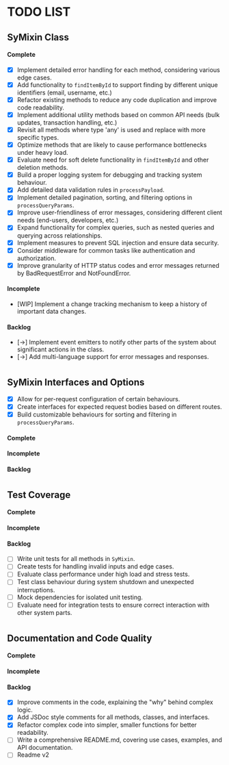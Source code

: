 # TODO LIST

## **SyMixin Class**

#### Complete

- [x] Implement detailed error handling for each method, considering various edge cases.
- [x] Add functionality to `findItemById` to support finding by different unique identifiers (email, username, etc.)
- [x] Refactor existing methods to reduce any code duplication and improve code readability.
- [x] Implement additional utility methods based on common API needs (bulk updates, transaction handling, etc.)
- [x] Revisit all methods where type 'any' is used and replace with more specific types.
- [x] Optimize methods that are likely to cause performance bottlenecks under heavy load.
- [x] Evaluate need for soft delete functionality in `findItemById` and other deletion methods.
- [x] Build a proper logging system for debugging and tracking system behaviour.
- [x] Add detailed data validation rules in `processPayload`.
- [x] Implement detailed pagination, sorting, and filtering options in `processQueryParams`.
- [x] Improve user-friendliness of error messages, considering different client needs (end-users, developers, etc.)
- [x] Expand functionality for complex queries, such as nested queries and querying across relationships.
- [x] Implement measures to prevent SQL injection and ensure data security.
- [x] Consider middleware for common tasks like authentication and authorization.
- [x] Improve granularity of HTTP status codes and error messages returned by BadRequestError and NotFoundError.

#### Incomplete

- [WIP] Implement a change tracking mechanism to keep a history of important data changes.

#### Backlog

- [->] Implement event emitters to notify other parts of the system about significant actions in the class.
- [->] Add multi-language support for error messages and responses.

#

## SyMixin Interfaces and Options

- [x] Allow for per-request configuration of certain behaviours.
- [x] Create interfaces for expected request bodies based on different routes.
- [x] Build customizable behaviours for sorting and filtering in `processQueryParams`.

#### Complete

#### Incomplete

#### Backlog

#

## Test Coverage

#### Complete

#### Incomplete

#### Backlog

- [ ] Write unit tests for all methods in `SyMixin`.
- [ ] Create tests for handling invalid inputs and edge cases.
- [ ] Evaluate class performance under high load and stress tests.
- [ ] Test class behaviour during system shutdown and unexpected interruptions.
- [ ] Mock dependencies for isolated unit testing.
- [ ] Evaluate need for integration tests to ensure correct interaction with other system parts.

#

## Documentation and Code Quality

#### Complete

#### Incomplete

#### Backlog

- [x] Improve comments in the code, explaining the "why" behind complex logic.
- [x] Add JSDoc style comments for all methods, classes, and interfaces.
- [x] Refactor complex code into simpler, smaller functions for better readability.
- [ ] Write a comprehensive README.md, covering use cases, examples, and API documentation.
- [ ] Readme v2
